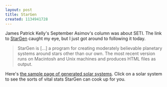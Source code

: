 ```yaml
---
layout: post
title: StarGen
created: 1134941728
---
```

James Patrick Kelly's September Asimov's column was about SETI.  The link to [StarGen](http://home.comcast.net/~brons/NerdCorner/StarGen/StarGen.html) caught my eye, but I just got around to following it today.

<blockquote>StarGen is [...] a program for creating moderately believable planetary systems around stars other than our own. The most recent version runs on Macintosh and Unix machines and produces HTML files as output. </blockquote>

<!--break-->
Here's [the sample page of generated solar systems](http://home.comcast.net/~brons/NerdCorner/StarGen/Thumbnails.html).  Click on a solar system to see the sorts of vital stats StarGen can cook up for you.

